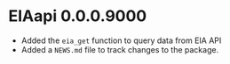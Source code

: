 # EIAapi 0.0.0.9000

* Added the `eia_get` function to query data from EIA API
* Added a `NEWS.md` file to track changes to the package.
